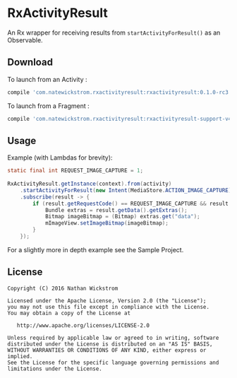 RxActivityResult
================
An Rx wrapper for receiving results from `startActivityForResult()` as an Observable.

Download
--------
To launch from an Activity :
```groovy
compile 'com.natewickstrom.rxactivityresult:rxactivityresult:0.1.0-rc3'
```
To launch from a Fragment :
```groovy
compile 'com.natewickstrom.rxactivityresult:rxactivityresult-support-v4:0.1.0-rc3'
```

Usage
--------
Example (with Lambdas for brevity):

```java
static final int REQUEST_IMAGE_CAPTURE = 1;
 
RxActivityResult.getInstance(context).from(activity)
    .startActivityForResult(new Intent(MediaStore.ACTION_IMAGE_CAPTURE), REQUEST_IMAGE_CAPTURE)
    .subscribe(result -> {
        if (result.getRequestCode() == REQUEST_IMAGE_CAPTURE && result.isOk() {
            Bundle extras = result.getData().getExtras();
            Bitmap imageBitmap = (Bitmap) extras.get("data");
            mImageView.setImageBitmap(imageBitmap);
        }
    });
```

For a slightly more in depth example see the Sample Project.

License
-------

    Copyright (C) 2016 Nathan Wickstrom

    Licensed under the Apache License, Version 2.0 (the "License");
    you may not use this file except in compliance with the License.
    You may obtain a copy of the License at

       http://www.apache.org/licenses/LICENSE-2.0

    Unless required by applicable law or agreed to in writing, software
    distributed under the License is distributed on an "AS IS" BASIS,
    WITHOUT WARRANTIES OR CONDITIONS OF ANY KIND, either express or implied.
    See the License for the specific language governing permissions and
    limitations under the License.

